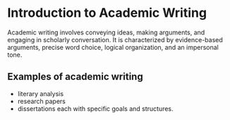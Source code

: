 # Introduction to Academic Writing

Academic writing involves conveying ideas, making arguments, and engaging in scholarly conversation. It is characterized by evidence-based arguments, precise word choice, logical organization, and an impersonal tone.

## Examples of academic writing
* literary analysis
* research papers
* dissertations each with specific goals and structures.
